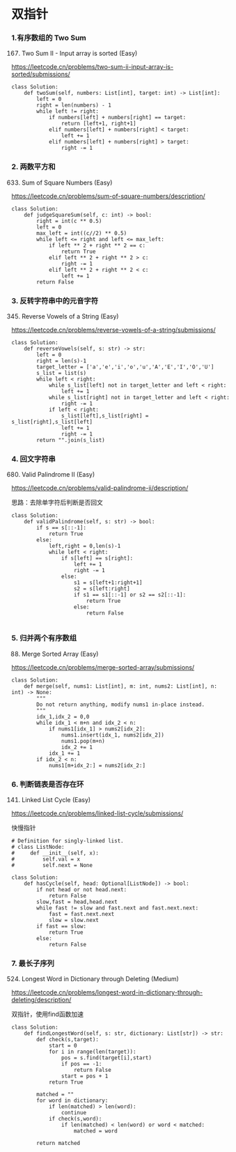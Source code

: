 # 双指针

### 1.有序数组的 Two Sum
167. Two Sum II - Input array is sorted (Easy)

https://leetcode.cn/problems/two-sum-ii-input-array-is-sorted/submissions/
```
class Solution:
    def twoSum(self, numbers: List[int], target: int) -> List[int]:
        left = 0
        right = len(numbers) - 1
        while left != right:
            if numbers[left] + numbers[right] == target:
                return [left+1, right+1]
            elif numbers[left] + numbers[right] < target:
                left += 1
            elif numbers[left] + numbers[right] > target:
                right -= 1 
```

### 2. 两数平方和
633. Sum of Square Numbers (Easy)

https://leetcode.cn/problems/sum-of-square-numbers/description/
```
class Solution:
    def judgeSquareSum(self, c: int) -> bool:
        right = int(c ** 0.5)
        left = 0 
        max_left = int((c//2) ** 0.5)
        while left <= right and left <= max_left:
            if left ** 2 + right ** 2 == c:
                return True
            elif left ** 2 + right ** 2 > c:
                right -= 1 
            elif left ** 2 + right ** 2 < c:
                left += 1
        return False
```

### 3. 反转字符串中的元音字符
345. Reverse Vowels of a String (Easy)

https://leetcode.cn/problems/reverse-vowels-of-a-string/submissions/
```
class Solution:
    def reverseVowels(self, s: str) -> str:
        left = 0
        right = len(s)-1
        target_letter = ['a','e','i','o','u','A','E','I','O','U']
        s_list = list(s)
        while left < right:
            while s_list[left] not in target_letter and left < right:
                left += 1
            while s_list[right] not in target_letter and left < right:
                right -= 1
            if left < right:
                s_list[left],s_list[right] = s_list[right],s_list[left]
                left += 1
                right -= 1
        return "".join(s_list)
```

### 4. 回文字符串
680. Valid Palindrome II (Easy)
     
https://leetcode.cn/problems/valid-palindrome-ii/description/

思路：去除单字符后判断是否回文
```
class Solution:
    def validPalindrome(self, s: str) -> bool:
        if s == s[::-1]:
            return True
        else:
            left,right = 0,len(s)-1
            while left < right:
                if s[left] == s[right]:
                    left += 1
                    right -= 1
                else:
                    s1 = s[left+1:right+1]
                    s2 = s[left:right]
                    if s1 == s1[::-1] or s2 == s2[::-1]:
                        return True 
                    else:
                        return False 
                    
```

### 5. 归并两个有序数组
88. Merge Sorted Array (Easy)

https://leetcode.cn/problems/merge-sorted-array/submissions/

```
class Solution:
    def merge(self, nums1: List[int], m: int, nums2: List[int], n: int) -> None:
        """
        Do not return anything, modify nums1 in-place instead.
        """
        idx_1,idx_2 = 0,0
        while idx_1 < m+n and idx_2 < n:
            if nums1[idx_1] > nums2[idx_2]:
                nums1.insert(idx_1, nums2[idx_2])
                nums1.pop(m+n)
                idx_2 += 1
            idx_1 += 1
        if idx_2 < n:
            nums1[m+idx_2:] = nums2[idx_2:]
```

### 6. 判断链表是否存在环
141. Linked List Cycle (Easy)

https://leetcode.cn/problems/linked-list-cycle/submissions/

快慢指针
```
# Definition for singly-linked list.
# class ListNode:
#     def __init__(self, x):
#         self.val = x
#         self.next = None

class Solution:
    def hasCycle(self, head: Optional[ListNode]) -> bool:
        if not head or not head.next:
            return False
        slow,fast = head,head.next 
        while fast != slow and fast.next and fast.next.next:
            fast = fast.next.next 
            slow = slow.next
        if fast == slow:
            return True
        else:
            return False
```


### 7. 最长子序列
524. Longest Word in Dictionary through Deleting (Medium)

https://leetcode.cn/problems/longest-word-in-dictionary-through-deleting/description/

双指针，使用find函数加速
```
class Solution:
    def findLongestWord(self, s: str, dictionary: List[str]) -> str:
        def check(s,target):
            start = 0
            for i in range(len(target)):
                pos = s.find(target[i],start)
                if pos == -1:
                    return False
                start = pos + 1
            return True
        
        matched = ""
        for word in dictionary:
            if len(matched) > len(word):
                continue
            if check(s,word):
                if len(matched) < len(word) or word < matched:
                    matched = word 

        return matched 
```
